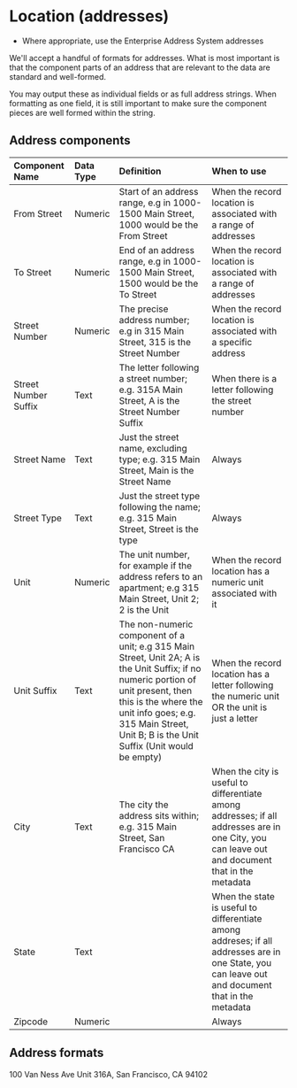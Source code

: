 # Location \(addresses\)

* Where appropriate, use the Enterprise Address System addresses

We'll accept a handful of formats for addresses. What is most important is that the component parts of an address that are relevant to the data are standard and well-formed.

You may output these as individual fields or as full address strings. When formatting as one field, it is still important to make sure the component pieces are well formed within the string.

## Address components

| Component Name | Data Type | Definition | When to use |
| :--- | :--- | :--- | :--- |
| From Street | Numeric | Start of an address range, e.g in 1000-1500 Main Street, 1000 would be the From Street | When the record location is associated with a range of addresses |
| To Street | Numeric | End of an address range, e.g in 1000-1500 Main Street, 1500 would be the To Street | When the record location is associated with a range of addresses |
| Street Number | Numeric | The precise address number; e.g in 315 Main Street, 315 is the Street Number | When the record location is associated with a specific address |
| Street Number Suffix | Text | The letter following a street number; e.g. 315A Main Street, A is the Street Number Suffix | When there is a letter following the street number |
| Street Name | Text | Just the street name, excluding type; e.g. 315 Main Street, Main is the Street Name | Always |
| Street Type | Text | Just the street type following the name; e.g. 315 Main Street, Street is the type | Always |
| Unit | Numeric | The unit number, for example if the address refers to an apartment; e.g 315 Main Street, Unit 2; 2 is the Unit | When the record location has a numeric unit associated with it |
| Unit Suffix | Text | The non-numeric component of a unit; e.g 315 Main Street, Unit 2A; A is the Unit Suffix; if no numeric portion of unit present, then this is the where the unit info goes; e.g. 315 Main Street, Unit B; B is the Unit Suffix \(Unit would be empty\) | When the record location has a letter following the numeric unit OR the unit is just a letter |
| City | Text | The city the address sits within; e.g. 315 Main Street, San Francisco CA | When the city is useful to differentiate among addresses; if all addresses are in one City, you can leave out and document that in the metadata |
| State | Text |  | When the state is useful to differentiate among addreses; if all addresses are in one State, you can leave out and document that in the metadata |
| Zipcode | Numeric |  | Always |

## Address formats

100 Van Ness Ave Unit 316A, San Francisco, CA 94102

